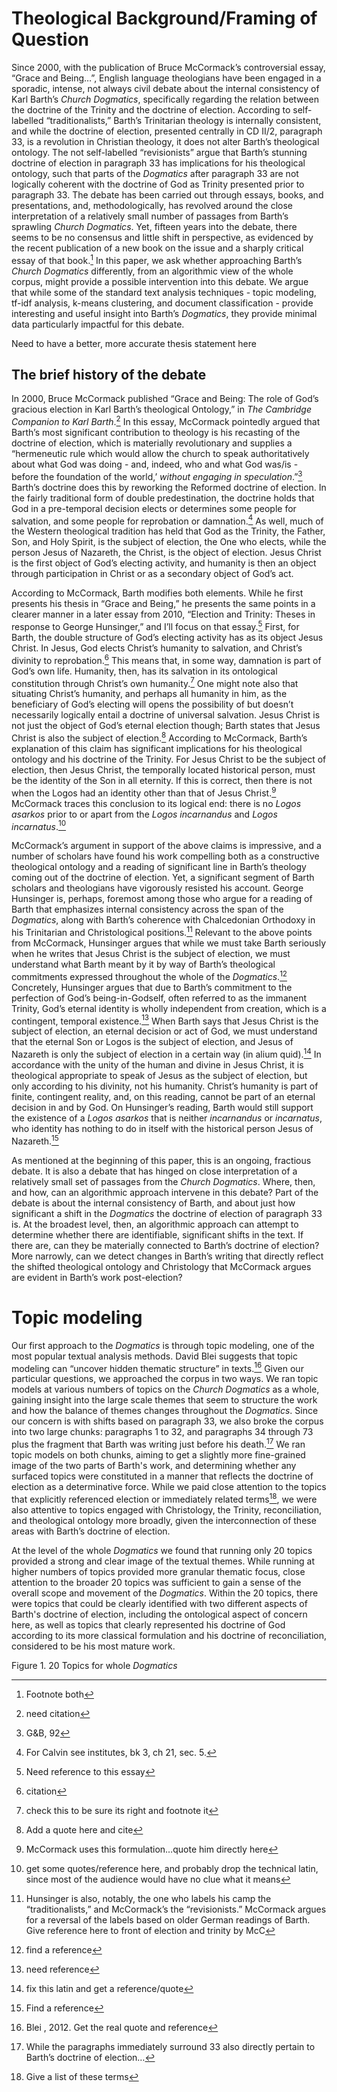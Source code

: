 # Theological Background/Framing of Question

Since 2000, with the publication of Bruce McCormack’s controversial essay, “Grace and Being…”, English language theologians have been engaged in a sporadic, intense, not always civil debate about the internal consistency of Karl Barth’s *Church Dogmatics*, specifically regarding the relation between the doctrine of the Trinity and the doctrine of election. According to self-labelled “traditionalists,” Barth’s Trinitarian theology is internally consistent, and while the doctrine of election, presented centrally in CD II/2, paragraph 33, is a revolution in Christian theology, it does not alter Barth’s theological ontology. The not self-labelled “revisionists” argue that Barth’s stunning doctrine of election  in paragraph 33 has implications for his theological ontology, such that parts of the *Dogmatics* after paragraph 33 are not logically coherent with the doctrine of God as Trinity presented prior to paragraph 33. The debate has been carried out through essays, books, and presentations, and, methodologically, has revolved around the close interpretation of a relatively small number of passages from Barth’s sprawling *Church Dogmatics*. Yet, fifteen years into the debate, there seems to be no consensus and little shift in perspective, as evidenced by the recent publication of a new book on the issue and a sharply critical essay of that book.[^1] In this paper, we ask whether approaching Barth’s *Church Dogmatics* differently, from an algorithmic view of the whole corpus, might provide a possible intervention into this debate. We argue that while some of the standard text analysis techniques - topic modeling, tf-idf analysis, k-means clustering, and document classification - provide interesting and useful insight into Barth’s *Dogmatics*, they provide minimal data particularly impactful for this debate.

Need to have a better, more accurate thesis statement here

## The brief history of the debate

In 2000, Bruce McCormack published “Grace and Being: The role of God’s gracious election in Karl Barth’s theological Ontology,” in *The Cambridge Companion to Karl Barth*.[^2] In this essay, McCormack pointedly argued that Barth’s most significant contribution to theology is his recasting of the doctrine of election, which is materially revolutionary and supplies a “hermeneutic rule which would allow the church to speak authoritatively about what God was doing - and, indeed, who and what God was/is - before the foundation of the world,’ *without engaging in speculation*.”[^3] Barth’s doctrine does this by reworking the Reformed doctrine of election. In the fairly traditional form of double predestination, the doctrine holds that God in a pre-temporal decision elects or determines some people for salvation, and some people for reprobation or damnation.[^4] As well, much of the Western theological tradition has held that God as the Trinity, the Father, Son, and Holy Spirit, is the subject of election, the One who elects, while the person Jesus of Nazareth, the Christ, is the object of election. Jesus Christ is the first object of God’s electing activity, and humanity is then an object through participation in Christ or as a secondary object of God’s act.

According to McCormack, Barth modifies both elements. While he first presents his thesis in “Grace and Being,” he presents the same points in a clearer manner in a later essay from 2010, “Election and Trinity: Theses in response to George Hunsinger,” and I’ll focus on that essay.[^5] First, for Barth, the double structure of God’s electing activity has as its object Jesus Christ. In Jesus, God elects Christ’s humanity to salvation, and Christ’s divinity to reprobation.[^6] This means that, in some way, damnation is part of God’s own life. Humanity, then, has its salvation in its ontological constitution through Christ’s own humanity.[^7] One might note also that situating Christ’s humanity, and perhaps all humanity in him, as the beneficiary of God’s electing will opens the possibility of but doesn’t necessarily logically entail a doctrine of universal salvation. Jesus Christ is not just the object of God’s eternal election though; Barth states that Jesus Christ is also the subject of election.[^8] According to McCormack, Barth’s explanation of this claim has significant implications for his theological ontology and his doctrine of the Trinity. For Jesus Christ to be the subject of election, then Jesus Christ, the temporally located historical person, must be the identity of the Son in all eternity. If this is correct, then there is not when the Logos had an identity other than that of Jesus Christ.[^9] McCormack traces this conclusion to its logical end: there is no  *Logos asarkos* prior to or apart from the *Logos incarnandus* and *Logos incarnatus*.[^10]

McCormack’s argument in support of the above claims is impressive, and a number of scholars have found his work compelling both as a constructive theological ontology and a reading of significant line in Barth’s theology coming out of the doctrine of election. Yet, a significant segment of Barth scholars and theologians have vigorously resisted his account. George Hunsinger is, perhaps, foremost among those who argue for a reading of Barth that emphasizes internal consistency across the span of the *Dogmatics*, along with Barth’s coherence with Chalcedonian Orthodoxy in his Trinitarian and Christological positions.[^11] Relevant to the above points from McCormack, Hunsinger argues that while we must take Barth seriously when he writes that Jesus Christ is the subject of election, we must understand what Barth meant by it by way of Barth’s theological commitments expressed throughout the whole of the *Dogmatics*.[^12] Concretely, Hunsinger argues that due to Barth’s commitment to the perfection of God’s being-in-Godself, often referred to as the immanent Trinity, God’s eternal identity is wholly independent from creation, which is a contingent, temporal existence.[^13] When Barth says that Jesus Christ is the subject of election, an eternal decision or act of God, we must understand that the eternal Son or Logos is the subject of election, and Jesus of Nazareth is only the subject of election in a certain way (in alium quid).[^14] In accordance with the unity of the human and divine in Jesus Christ, it is theological appropriate to speak of Jesus as the subject of election, but only according to his divinity, not his humanity. Christ’s humanity is part of finite, contingent reality, and, on this reading, cannot be part of an eternal decision in and by God. On Hunsinger’s reading, Barth would still support the existence of a *Logos asarkos* that is neither *incarnandus* or *incarnatus*, who identity has nothing to do in itself with the historical person Jesus of Nazareth.[^15]

As mentioned at the beginning of this paper, this is an ongoing, fractious debate. It is also a debate that has hinged on close interpretation of a relatively small set of passages from the *Church Dogmatics*. Where, then, and how, can an algorithmic approach intervene in this debate? Part of the debate is about the internal consistency of Barth, and about just how significant a shift in the *Dogmatics* the doctrine of election of paragraph 33 is. At the broadest level, then, an algorithmic approach can attempt to determine whether there are identifiable, significant shifts in the text. If there are, can they be materially connected to Barth’s doctrine of election? More narrowly, can we detect changes in Barth’s writing that directly reflect the shifted theological ontology and Christology that McCormack argues are evident in Barth’s work post-election?

# Topic modeling

Our first approach to the *Dogmatics* is through topic modeling, one of the most popular textual analysis methods. David Blei suggests that topic modeling can “uncover hidden thematic structure” in texts.[^16] Given our particular questions, we approached the corpus in two ways. We ran topic models at various numbers of topics on the *Church Dogmatics* as a whole, gaining insight into the large scale themes that seem to structure the work and how the balance of themes changes throughout the *Dogmatics*. Since our concern is with shifts based on paragraph 33, we also broke the corpus into two large chunks: paragraphs 1 to 32, and paragraphs 34 through 73 plus the fragment that Barth was writing just before his death.[^17] We ran topic models on both chunks, aiming to get a slightly more fine-grained image of the two parts of Barth's work, and determining whether any surfaced topics were constituted in a manner that reflects the doctrine of election as a determinative force. While we paid close attention to the topics that explicitly referenced election or immediately related terms[^18], we were also attentive to topics engaged with Christology, the Trinity, reconciliation, and theological ontology more broadly, given the interconnection of these areas with Barth’s doctrine of election.

At the level of the whole *Dogmatics* we found that running only 20 topics provided a strong and clear image of the textual themes. While running at higher numbers of topics provided more granular thematic focus, close attention to the broader 20 topics was sufficient to gain a sense of the overall scope and movement of the *Dogmatics*. Within the 20 topics, there were topics that could be clearly identified with two different aspects of Barth's doctrine of election, including the ontological aspect of concern here, as well as topics that clearly represented his doctrine of God according to its more classical formulation and his doctrine of reconciliation, considered to be his most mature work.

Figure 1. 20 Topics for whole *Dogmatics*


[^1]:	Footnote both

[^2]:	need citation

[^3]:	G&B, 92

[^4]:	For Calvin see institutes, bk 3, ch 21, sec. 5.

[^5]:	Need reference to this essay

[^6]:	citation

[^7]:	check this to be sure its right and footnote it

[^8]:	Add a quote here and cite

[^9]:	McCormack uses this formulation…quote him directly here

[^10]:	get some quotes/reference here, and probably drop the technical latin, since most of the audience would have no clue what it means

[^11]:	Hunsinger is also, notably, the one who labels his camp the “traditionalists,” and McCormack’s the “revisionists.” McCormack argues for a reversal of the labels based on older German readings of Barth. Give reference here to front of election and trinity by McC

[^12]:	find a reference

[^13]:	need reference

[^14]:	fix this latin and get a reference/quote

[^15]:	Find a reference

[^16]:	Blei , 2012. Get the real quote and reference

[^17]:	While the paragraphs immediately surround 33 also directly pertain to Barth’s doctrine of election…

[^18]:	Give a list of these terms
